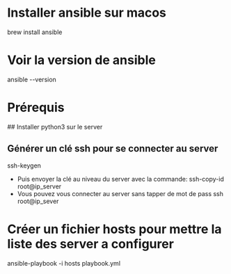 # Installer ansible sur macos

brew install ansible

# Voir la version de ansible

ansible --version

# Prérequis

## Installer python3 sur le server

## Générer un clé ssh pour se connecter au server

ssh-keygen

- Puis envoyer la clé au niveau du server avec la commande:
  ssh-copy-id root@ip_server
- Vous pouvez vous connecter au server sans tapper de mot de pass
  ssh root@ip_sever

# Créer un fichier hosts pour mettre la liste des server a configurer

ansible-playbook -i hosts playbook.yml
